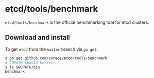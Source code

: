 # etcd/tools/benchmark

`etcd/tools/benchmark` is the official benchmarking tool for etcd clusters.

## Download and install
To get `etcd` from the `master` branch via `go get`:
```sh
$ go get github.com/coreos/etcd/tools/benchmark
# GOPATH should be set
$ ls $GOPATH/bin
benchmark
```
